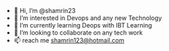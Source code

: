 - 👋 Hi, I’m @shamrin23
- 👀 I’m interested in Devops and any new Technology
- 🌱 I’m currently learning Deops with IBT Learning
- 💞️ I’m looking to collaborate on any tech work
- 📫 reach me shamrin123@hotmail.com


<!---
shamrin23/shamrin23 is a ✨ special ✨ repository because its `README.md` (this file) appears on your GitHub profile.
You can click the Preview link to take a look at your changes.
--->
